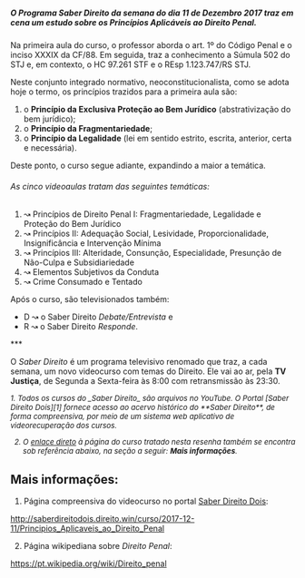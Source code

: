 
##### O Programa Saber Direito da semana do dia 11 de Dezembro 2017 traz em cena um estudo sobre os Princípios Aplicáveis ao Direito Penal.

Na primeira aula do curso, o professor aborda o art. 1º do Código Penal e o inciso XXXIX da CF/88.
Em seguida, traz a conhecimento a Súmula 502 do STJ e, em contexto, o HC 97.261 STF e o REsp 1.123.747/RS STJ.

Neste conjunto integrado normativo, neoconstitucionalista, como se adota hoje o termo, os princípios trazidos para a primeira aula são:

1. o **Princípio da Exclusiva Proteção ao Bem Jurídico** (abstrativização do bem jurídico);
2. o **Princípio da Fragmentariedade**;
3. o **Princípio da Legalidade** (lei em sentido estrito, escrita, anterior, certa e necessária).

Deste ponto, o curso segue adiante, expandindo a maior a temática.

###### As cinco videoaulas tratam das seguintes temáticas:

1. ↝ Princípios de Direito Penal I: Fragmentariedade, Legalidade e Proteção do Bem Jurídico
2. ↝ Princípios II: Adequação Social, Lesividade, Proporcionalidade, Insignificância e Intervenção Mínima
3. ↝ Princípios III: Alteridade, Consunção, Especialidade, Presunção de Não-Culpa e Subsidiariedade
4. ↝ Elementos Subjetivos da Conduta
5. ↝ Crime Consumado e Tentado

Após o curso, são televisionados também:
- D ↝ o Saber Direito *Debate/Entrevista* e 
- R ↝ o Saber Direito *Responde*.

\*\*\*

O _Saber Direito_ é um programa televisivo renomado que traz, a cada semana, um novo videocurso com temas do Direito. Ele vai ao ar, pela **TV Justiça**, de Segunda a Sexta-feira às 8:00 com retransmissão às 23:30.

<cite style="font-size:small">
1. Todos os cursos do _Saber Direito_ são arquivos no YouTube. O Portal [Saber Direito Dois][1] fornece acesso ao acervo histórico do **Saber Direito**, de forma compreensiva, por meio de um sistema web aplicativo de videorecuperação dos cursos. 

2. O [enlace direto][2] à página do curso tratado nesta resenha também se encontra sob referência abaixo, na seção a seguir: **Mais informações**.
</cite>


Mais informações:
-----------------

1) Página compreensiva do videocurso no portal [Saber Direito Dois][1]:

http://saberdireitodois.direito.win/curso/2017-12-11/Principios_Aplicaveis_ao_Direito_Penal

[2]: http://saberdireitodois.direito.win/curso/2017-12-11/Principios_Aplicaveis_ao_Direito_Penal
[1]: http://saberdireitodois.direito.win

2) Página wikipediana sobre *Direito Penal*:

https://pt.wikipedia.org/wiki/Direito_penal
